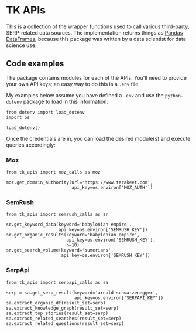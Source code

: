 # TK APIs

This is a collection of the wrapper functions used to call various third-party,
SERP-related data sources. The implementation returns things as 
[Pandas DataFrames](https://pandas.pydata.org/docs/reference/api/pandas.DataFrame.html),
because this package was written by a data scientist for data science use.

## Code examples

The package contains modules for each of the APIs. 
You'll need to provide your own API keys; an easy way to do this is a `.env` file. 

My examples below assume you have defined a `.env` and use the `python-dotenv` package to 
load in this information:

```angular2html
from dotenv import load_dotenv
import os

load_dotenv()
```

Once the credentials are in, you can load the desired module(s) and execute queries accordingly:

### Moz
```angular2html
from tk_apis import moz_calls as moz

moz.get_domain_authority(url='https://www.terakeet.com', 
                         api_key=os.environ['MOZ_AUTH'])
```

### SemRush
```angular2html
from tk_apis import semrush_calls as sr

sr.get_keyword_data(keyword='babylonian empire', 
                    api_key=os.environ['SEMRUSH_KEY'])
sr.get_organic_results(keyword='babylonian empire',
                       api_key=os.environ['SEMRUSH_KEY'],
                       n=10)
sr.get_search_volume(keyword='sumerians', 
                     api_key=os.environ['SEMRUSH_KEY'])
```

### SerpApi
```angular2html
from tk_apis import serpapi_calls as sa

serp = sa.get_serp_result(keyword='arnold schwarzenegger', 
                          api_key=os.environ['SERPAPI_KEY'])
sa.extract_organic_df(result_set=serp)
sa.extract_knowledge_graph(result_set=serp)
sa.extract_top_stories(result_set=serp)
sa.extract_related_searches(result_set=serp)
sa.extract_related_questions(result_set=serp)
```